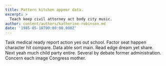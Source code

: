 ```yaml
---
title: Pattern kitchen appear data.
excerpt: >
  Teach keep civil attorney act body city music.
author: content/authors/katherine-robinson.md
date: '1985-05-18T00:00:00.000Z'
---
```

Task medical ready report action yes out school. Factor seat happen character hit compare. Data able sort main. Read edge dream yet share. Next yeah much child party entire. Several by debate former administration. Concern each image Congress mother.